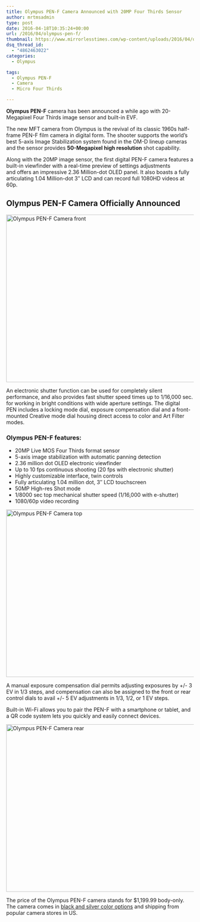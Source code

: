 ```yaml
---
title: Olympus PEN-F Camera Announced with 20MP Four Thirds Sensor
author: mrtmsadmin
type: post
date: 2016-04-18T10:35:24+00:00
url: /2016/04/olympus-pen-f/
thumbnail: https://www.mirrorlesstimes.com/wp-content/uploads/2016/04/olympus-pen-f-front.jpg
dsq_thread_id:
  - "4862463022"
categories:
  - Olympus

tags:
  - Olympus PEN-F
  - Camera
  - Micro Four Thirds

---
```

**Olympus PEN-F** camera has been announced a while ago with 20-Megapixel Four Thirds image sensor and built-in EVF.

The new MFT camera from Olympus is the revival of its classic 1960s half-frame PEN-F film camera in digital form. The shooter supports the world’s best 5-axis Image Stabilization system found in the OM-D lineup cameras and the sensor provides **50-Megapixel high resolution** shot capability.

Along with the 20MP image sensor, the first digital PEN-F camera features a built-in viewfinder with a real-time preview of settings adjustments and offers an impressive 2.36 Million-dot OLED panel. It also boasts a fully articulating 1.04 Million-dot 3″ LCD and can record full 1080HD videos at 60p.<!--more-->

## Olympus PEN-F Camera Officially Announced

<img class="alignnone wp-image-116 size-full" title="Olympus PEN-F Camera front" src="https://i0.wp.com/www.mirrorlesstimes.com/wp-content/uploads/2016/04/olympus-pen-f-front.jpg?resize=600%2C450&#038;ssl=1" alt="Olympus PEN-F Camera front" width="600" height="450" srcset="https://i0.wp.com/www.mirrorlesstimes.com/wp-content/uploads/2016/04/olympus-pen-f-front.jpg?w=1200&ssl=1 1200w, https://i0.wp.com/www.mirrorlesstimes.com/wp-content/uploads/2016/04/olympus-pen-f-front.jpg?resize=300%2C225&ssl=1 300w, https://i0.wp.com/www.mirrorlesstimes.com/wp-content/uploads/2016/04/olympus-pen-f-front.jpg?resize=768%2C576&ssl=1 768w, https://i0.wp.com/www.mirrorlesstimes.com/wp-content/uploads/2016/04/olympus-pen-f-front.jpg?resize=1024%2C768&ssl=1 1024w" sizes="(max-width: 600px) 100vw, 600px" data-recalc-dims="1" /> 

An electronic shutter function can be used for completely silent performance, and also provides fast shutter speed times up to 1/16,000 sec. for working in bright conditions with wide aperture settings. The digital PEN includes a locking mode dial, exposure compensation dial and a front-mounted Creative mode dial housing direct access to color and Art Filter modes.

### Olympus PEN-F features:

  * 20MP Live MOS Four Thirds format sensor
  * 5-axis image stabilization with automatic panning detection
  * 2.36 million dot OLED electronic viewfinder
  * Up to 10 fps continuous shooting (20 fps with electronic shutter)
  * Highly customizable interface, twin controls
  * Fully articulating 1.04 million dot, 3&#8243; LCD touchscreen
  * 50MP High-res Shot mode
  * 1/8000 sec top mechanical shutter speed (1/16,000 with e-shutter)
  * 1080/60p video recording

<img class="alignnone wp-image-117 size-full" title="Olympus PEN-F Camera top" src="https://i0.wp.com/www.mirrorlesstimes.com/wp-content/uploads/2016/04/olympus-pen-f-top.jpg?resize=600%2C450&#038;ssl=1" alt="Olympus PEN-F Camera top" width="600" height="450" srcset="https://i0.wp.com/www.mirrorlesstimes.com/wp-content/uploads/2016/04/olympus-pen-f-top.jpg?w=1199&ssl=1 1199w, https://i0.wp.com/www.mirrorlesstimes.com/wp-content/uploads/2016/04/olympus-pen-f-top.jpg?resize=300%2C225&ssl=1 300w, https://i0.wp.com/www.mirrorlesstimes.com/wp-content/uploads/2016/04/olympus-pen-f-top.jpg?resize=768%2C576&ssl=1 768w, https://i0.wp.com/www.mirrorlesstimes.com/wp-content/uploads/2016/04/olympus-pen-f-top.jpg?resize=1024%2C769&ssl=1 1024w" sizes="(max-width: 600px) 100vw, 600px" data-recalc-dims="1" /> 

A manual exposure compensation dial permits adjusting exposures by +/- 3 EV in 1/3 steps, and compensation can also be assigned to the front or rear control dials to avail +/- 5 EV adjustments in 1/3, 1/2, or 1 EV steps.

Built-in Wi-Fi allows you to pair the PEN-F with a smartphone or tablet, and a QR code system lets you quickly and easily connect devices.

<img class="alignnone wp-image-118 size-full" title="Olympus PEN-F Camera rear" src="https://i1.wp.com/www.mirrorlesstimes.com/wp-content/uploads/2016/04/olympus-pen-f-rear.jpg?resize=600%2C450&#038;ssl=1" alt="Olympus PEN-F Camera rear" width="600" height="450" srcset="https://i1.wp.com/www.mirrorlesstimes.com/wp-content/uploads/2016/04/olympus-pen-f-rear.jpg?w=1200&ssl=1 1200w, https://i1.wp.com/www.mirrorlesstimes.com/wp-content/uploads/2016/04/olympus-pen-f-rear.jpg?resize=300%2C225&ssl=1 300w, https://i1.wp.com/www.mirrorlesstimes.com/wp-content/uploads/2016/04/olympus-pen-f-rear.jpg?resize=768%2C576&ssl=1 768w, https://i1.wp.com/www.mirrorlesstimes.com/wp-content/uploads/2016/04/olympus-pen-f-rear.jpg?resize=1024%2C768&ssl=1 1024w" sizes="(max-width: 600px) 100vw, 600px" data-recalc-dims="1" /> 

The price of the Olympus PEN-F camera stands for $1,199.99 body-only. The camera comes in <a href="http://www.getolympus.com/us/en/pen-f.html" target="_blank">black and silver color options</a> and shipping from popular camera stores in US.
